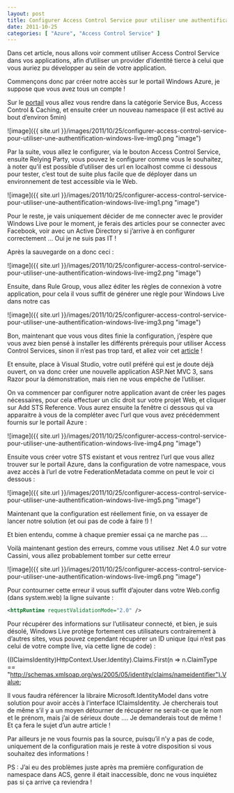 ```yaml
---
layout: post
title: Configurer Access Control Service pour utiliser une authentification Windows Live
date: 2011-10-25
categories: [ "Azure", "Access Control Service" ]
---
```


Dans cet article, nous allons voir comment utiliser Access Control Service dans vos applications, afin d’utiliser un provider d’identité tierce à celui que vous auriez pu développer au sein de votre application.

Commençons donc par créer notre accès sur le portail Windows Azure, je suppose que vous avez tous un compte !

Sur le [portail](https://windows.azure.com/default.aspx) vous allez vous rendre dans la catégorie Service Bus, Access Control & Caching, et ensuite créer un nouveau namespace (il est activé au bout d’environ 5min)

![image]({{ site.url }}/images/2011/10/25/configurer-access-control-service-pour-utiliser-une-authentification-windows-live-img0.png "image")

Par la suite, vous allez le configurer, via le bouton Access Control Service, ensuite Relying Party, vous pouvez le configurer comme vous le souhaitez, à noter qu’il est possible d’utiliser des url en localhost comme ci dessous pour tester, c’est tout de suite plus facile que de déployer dans un environnement de test accessible via le Web.

![image]({{ site.url }}/images/2011/10/25/configurer-access-control-service-pour-utiliser-une-authentification-windows-live-img1.png "image")

Pour le reste, je vais uniquement décider de me connecter avec le provider Windows Live pour le moment, je ferais des articles pour se connecter avec Facebook, voir avec un Active Directory si j’arrive à en configurer correctement … Oui je ne suis pas IT !

Après la sauvegarde on a donc ceci :

![image]({{ site.url }}/images/2011/10/25/configurer-access-control-service-pour-utiliser-une-authentification-windows-live-img2.png "image")

Ensuite, dans Rule Group, vous allez éditer les règles de connexion à votre application, pour cela il vous suffit de générer une règle pour Windows Live dans notre cas

![image]({{ site.url }}/images/2011/10/25/configurer-access-control-service-pour-utiliser-une-authentification-windows-live-img3.png "image")

Bon, maintenant que vous vous dites finie la configuration, j’espère que vous avez bien pensé à installer les différents prérequis pour utiliser Access Control Services, sinon il n’est pas trop tard, et allez voir cet [article](http://blog.woivre.fr/?p=600) !

Et ensuite, place à Visual Studio, votre outil préféré qui est je doute déjà ouvert, on va donc créer une nouvelle application ASP.Net MVC 3, sans Razor pour la démonstration, mais rien ne vous empêche de l’utiliser.

On va commencer par configurer notre application avant de créer les pages nécessaires, pour cela effectuer un clic droit sur votre projet Web, et cliquer sur Add STS Reference. Vous aurez ensuite la fenêtre ci dessous qui va apparaitre à vous de la compléter avec l’url que vous avez précédemment fournis sur le portail Azure :

![image]({{ site.url }}/images/2011/10/25/configurer-access-control-service-pour-utiliser-une-authentification-windows-live-img4.png "image")

Ensuite vous créer votre STS existant et vous rentrez l’url que vous allez trouver sur le portail Azure, dans la configuration de votre namespace, vous avez accès à l’url de votre FederationMetadata comme on peut le voir ci dessous :

![image]({{ site.url }}/images/2011/10/25/configurer-access-control-service-pour-utiliser-une-authentification-windows-live-img5.png "image")

Maintenant que la configuration est réellement finie, on va essayer de lancer notre solution (et oui pas de code à faire !) !

Et bien entendu, comme à chaque premier essai ça ne marche pas ….

Voilà maintenant gestion des erreurs, comme vous utilisez .Net 4.0 sur votre Cassini, vous allez probablement tomber sur cette erreur

![image]({{ site.url }}/images/2011/10/25/configurer-access-control-service-pour-utiliser-une-authentification-windows-live-img6.png "image")

Pour contourner cette erreur il vous suffit d’ajouter dans votre Web.config (dans system.web) la ligne suivante :

```xml
<httpRuntime requestValidationMode="2.0" /> 
```

Pour récupérer des informations sur l’utilisateur connecté, et bien, je suis désolé, Windows Live protège fortement ces utilisateurs contrairement à d’autres sites, vous pouvez cependant récupérer un ID unique (qui n’est pas celui de votre compte live, via cette ligne de code) :

((IClaimsIdentity)HttpContext.User.Identity).Claims.First(n => n.ClaimType == "http://schemas.xmlsoap.org/ws/2005/05/identity/claims/nameidentifier").Value;

Il vous faudra référencer la libraire Microsoft.IdentityModel dans votre solution pour avoir accès à l’interface IClaimsIdentity. Je chercherais tout de même s’il y a un moyen détourner de récupérer ne serait-ce que le nom et le prénom, mais j’ai de sérieux doute …. Je demanderais tout de même ! Et ça fera le sujet d’un autre article !

Par ailleurs je ne vous fournis pas la source, puisqu’il n’y a pas de code, uniquement de la configuration mais je reste à votre disposition si vous souhaitez des informations !

PS : J’ai eu des problèmes juste après ma première configuration de namespace dans ACS, genre il était inaccessible, donc ne vous inquiétez pas si ça arrive ça reviendra !